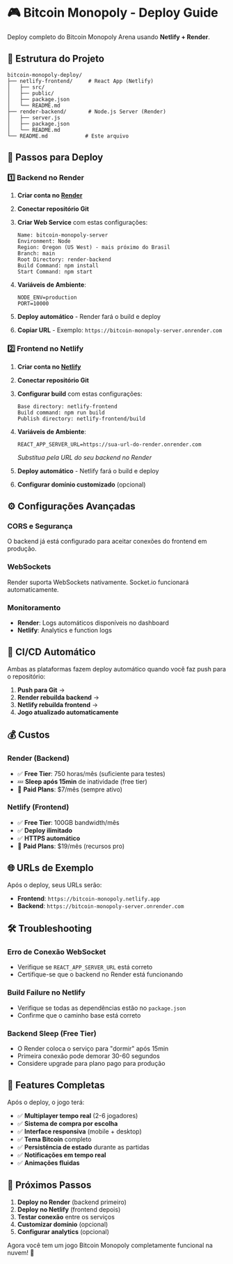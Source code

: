 # 🎮 Bitcoin Monopoly - Deploy Guide

Deploy completo do Bitcoin Monopoly Arena usando **Netlify + Render**.

## 📁 Estrutura do Projeto

```
bitcoin-monopoly-deploy/
├── netlify-frontend/     # React App (Netlify)
│   ├── src/
│   ├── public/
│   ├── package.json
│   └── README.md
├── render-backend/       # Node.js Server (Render)
│   ├── server.js
│   ├── package.json
│   └── README.md
└── README.md            # Este arquivo
```

## 🚀 Passos para Deploy

### **1️⃣ Backend no Render**

1. **Criar conta no [Render](https://render.com)**
2. **Conectar repositório Git**
3. **Criar Web Service** com estas configurações:
   ```
   Name: bitcoin-monopoly-server
   Environment: Node
   Region: Oregon (US West) - mais próximo do Brasil
   Branch: main
   Root Directory: render-backend
   Build Command: npm install
   Start Command: npm start
   ```

4. **Variáveis de Ambiente**:
   ```
   NODE_ENV=production
   PORT=10000
   ```

5. **Deploy automático** - Render fará o build e deploy
6. **Copiar URL** - Exemplo: `https://bitcoin-monopoly-server.onrender.com`

### **2️⃣ Frontend no Netlify**

1. **Criar conta no [Netlify](https://netlify.com)**
2. **Conectar repositório Git**
3. **Configurar build** com estas configurações:
   ```
   Base directory: netlify-frontend
   Build command: npm run build
   Publish directory: netlify-frontend/build
   ```

4. **Variáveis de Ambiente**:
   ```
   REACT_APP_SERVER_URL=https://sua-url-do-render.onrender.com
   ```
   *Substitua pela URL do seu backend no Render*

5. **Deploy automático** - Netlify fará o build e deploy
6. **Configurar domínio customizado** (opcional)

## ⚙️ Configurações Avançadas

### **CORS e Segurança**
O backend já está configurado para aceitar conexões do frontend em produção.

### **WebSockets**
Render suporta WebSockets nativamente. Socket.io funcionará automaticamente.

### **Monitoramento**
- **Render**: Logs automáticos disponíveis no dashboard
- **Netlify**: Analytics e function logs

## 🔄 CI/CD Automático

Ambas as plataformas fazem deploy automático quando você faz push para o repositório:

1. **Push para Git** → 
2. **Render rebuilda backend** → 
3. **Netlify rebuilda frontend** → 
4. **Jogo atualizado automaticamente**

## 💰 Custos

### **Render (Backend)**
- ✅ **Free Tier**: 750 horas/mês (suficiente para testes)
- 💤 **Sleep após 15min** de inatividade (free tier)
- 🚀 **Paid Plans**: $7/mês (sempre ativo)

### **Netlify (Frontend)**
- ✅ **Free Tier**: 100GB bandwidth/mês
- ✅ **Deploy ilimitado**
- ✅ **HTTPS automático**
- 🚀 **Paid Plans**: $19/mês (recursos pro)

## 🌐 URLs de Exemplo

Após o deploy, seus URLs serão:
- **Frontend**: `https://bitcoin-monopoly.netlify.app`
- **Backend**: `https://bitcoin-monopoly-server.onrender.com`

## 🛠️ Troubleshooting

### **Erro de Conexão WebSocket**
- Verifique se `REACT_APP_SERVER_URL` está correto
- Certifique-se que o backend no Render está funcionando

### **Build Failure no Netlify**
- Verifique se todas as dependências estão no `package.json`
- Confirme que o caminho base está correto

### **Backend Sleep (Free Tier)**
- O Render coloca o serviço para "dormir" após 15min
- Primeira conexão pode demorar 30-60 segundos
- Considere upgrade para plano pago para produção

## 📱 Features Completas

Após o deploy, o jogo terá:
- ✅ **Multiplayer tempo real** (2-6 jogadores)
- ✅ **Sistema de compra por escolha**
- ✅ **Interface responsiva** (mobile + desktop)
- ✅ **Tema Bitcoin** completo
- ✅ **Persistência de estado** durante as partidas
- ✅ **Notificações em tempo real**
- ✅ **Animações fluidas**

## 🎯 Próximos Passos

1. **Deploy no Render** (backend primeiro)
2. **Deploy no Netlify** (frontend depois)
3. **Testar conexão** entre os serviços
4. **Customizar domínio** (opcional)
5. **Configurar analytics** (opcional)

Agora você tem um jogo Bitcoin Monopoly completamente funcional na nuvem! 🎉 